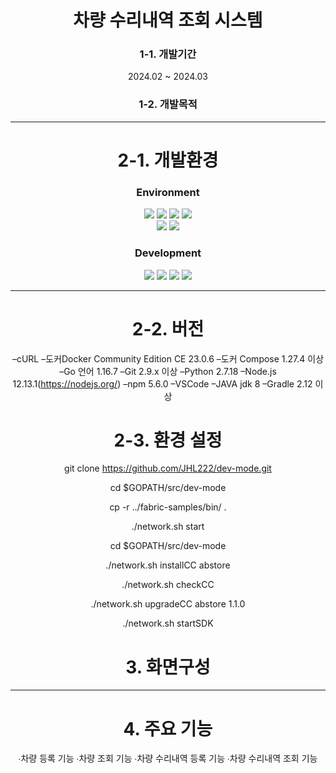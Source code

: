 <div align="center">
   
# 차량 수리내역 조회 시스템

### 1-1. 개발기간

2024.02 ~ 2024.03

### 1-2. 개발목적


   
***

# 2-1. 개발환경

### Environment

<img src="https://img.shields.io/badge/Visual&nbsp;Studio&nbsp;Code-007ACC?style=flat-square&logo=VisualStudioCode&logoColor=white"/>
<img src="https://img.shields.io/badge/Git-F05032?style=flat-square&logo=Git&logoColor=white"/>
<img src="https://img.shields.io/badge/GitHub-181717?style=flat-square&logo=GitHub&logoColor=white"/>
<img src="https://img.shields.io/badge/Linux-FCC624?style=flat-square&logo=Linux&logoColor=white"/><br/>
<img src="https://img.shields.io/badge/Docker-2496ED?style=flat-square&logo=Docker&logoColor=white"/>
<img src="https://img.shields.io/badge/NodeJS-339933?style=flat-square&logo=NodeJS&logoColor=white"/>

### Development

<img src="https://img.shields.io/badge/Express-000000?style=flat-square&logo=Express&logoColor=white"/>
<img src="https://img.shields.io/badge/Angular-0F0F11?style=flat-square&logo=Angular&logoColor=white"/>
<img src="https://img.shields.io/badge/Go-00ADD8?style=flat-square&logo=Go&logoColor=white"/>
<img src="https://img.shields.io/badge/Angular-0F0F11?style=flat-square&logo=Angular&logoColor=white"/>

***

# 2-2. 버전

–cURL
–도커Docker Community Edition CE 23.0.6
–도커 Compose 1.27.4 이상
–Go 언어 1.16.7
–Git 2.9.x 이상
–Python 2.7.18
–Node.js 12.13.1(https://nodejs.org/)
–npm 5.6.0
–VSCode
–JAVA jdk 8
–Gradle 2.12 이상


# 2-3. 환경 설정

git clone https://github.com/JHL222/dev-mode.git

cd $GOPATH/src/dev-mode

cp -r ../fabric-samples/bin/ .

./network.sh start

cd $GOPATH/src/dev-mode

./network.sh installCC abstore

./network.sh checkCC

./network.sh upgradeCC abstore 1.1.0

./network.sh startSDK


# 3. 화면구성


***

# 4. 주요 기능

∙차량 등록 기능
∙차량 조회 기능
∙차량 수리내역 등록 기능
∙차량 수리내역 조회 기능

</div>
